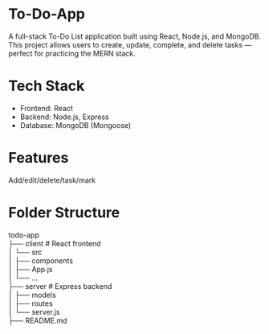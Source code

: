 # To-Do-App

A full-stack To-Do List application built using React, Node.js, and MongoDB. This project allows users to create, update, complete, and delete tasks — perfect for practicing the MERN stack.

# Tech Stack
- Frontend: React
- Backend: Node.js, Express
- Database: MongoDB (Mongoose)

# Features
Add/edit/delete/task/mark

# Folder Structure
todo-app<br>
├── client # React frontend<br>
│ └── src<br>
│ ├── components<br>
│ ├── App.js<br>
│ └── ...<br>
├── server # Express backend<br>
│ ├── models<br>
│ ├── routes<br>
│ └── server.js<br>
├── README.md
